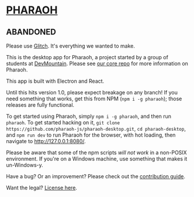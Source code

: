 # [PHARAOH](http://pharaoh.js.org)

## ABANDONED

Please use [Glitch](https://glitch.me). It's everything we wanted to make.

This is the desktop app for Pharaoh, a project started by a group of students at
[DevMountain](https://github.com/devmountain). Please see [our core
repo](https://github.com/pharaoh-js/pharaoh.git) for more information on
Pharaoh.

This app is built with Electron and React.

Until this hits version 1.0, please expect breakage on any branch! If you need
something that works, get this from NPM (`npm i -g pharaoh`); those releases are
fully functional.

To get started using Pharaoh, simply `npm i -g pharaoh`, and then run `pharaoh`.
To get started hacking on it, `git clone
https://github.com/pharaoh-js/pharaoh-desktop.git`, `cd pharaoh-desktop`, and
`npm run dev` to run Pharaoh for the browser, with hot loading, then navigate to
<http://127.0.0.1:8080/>.

Please be aware that some of the npm scripts _will not work_ in a non-POSIX
environment. If you're on a Windows machine, use something that makes it
un-Windows-y.

Have a bug? Or an improvement? Please check out the [contribution
guide](CONTRIBUTING.md).

Want the legal? [License here](LICENSE.md).
